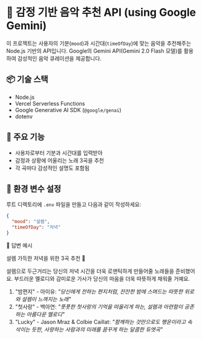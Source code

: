 # 🎵 감정 기반 음악 추천 API (using Google Gemini)

이 프로젝트는 사용자의 기분(`mood`)과 시간대(`timeOfDay`)에 맞는 음악을 추천해주는 Node.js 기반의 API입니다. Google의 Gemini API(Gemini 2.0 Flash 모델)를 활용하여 감성적인 음악 큐레이션을 제공합니다.

## 📦 기술 스택

- Node.js
- Vercel Serverless Functions
- Google Generative AI SDK (`@google/genai`)
- dotenv

## 🚀 주요 기능

- 사용자로부터 기분과 시간대를 입력받아
- 감정과 상황에 어울리는 노래 3곡을 추천
- 각 곡마다 감성적인 설명도 포함됨

## 🔐 환경 변수 설정

루트 디렉토리에 `.env` 파일을 만들고 다음과 같이 작성하세요:

```json
{
  "mood": "설렘",
  "timeOfDay": "저녁"
}
```



🌙 답변 예시


설렘 가득한 저녁을 위한 3곡 추천 🌙

설렘으로 두근거리는 당신의 저녁 시간을 더욱 로맨틱하게 만들어줄 노래들을 준비했어요. 부드러운 멜로디와 감미로운 가사가 당신의 마음을 더욱 따뜻하게 채워줄 거예요.

1.  "밤편지" - 아이유: _"당신에게 전하는 편지처럼, 잔잔한 밤에 스며드는 따뜻한 위로와 설렘이 느껴지는 노래"_
2.  "첫사랑" - 백아연: _"풋풋한 첫사랑의 기억을 떠올리게 하는, 설렘과 아련함이 공존하는 아름다운 멜로디"_
3.  "Lucky" - Jason Mraz & Colbie Caillat: _"함께하는 것만으로도 행운이라고 속삭이는 듯한, 사랑하는 사람과의 미래를 꿈꾸게 하는 달콤한 듀엣곡"_
